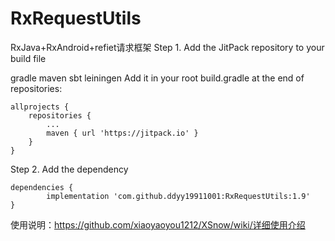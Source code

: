 # RxRequestUtils
RxJava+RxAndroid+refiet请求框架
Step 1. Add the JitPack repository to your build file

gradle
maven
sbt
leiningen
Add it in your root build.gradle at the end of repositories:

	allprojects {
		repositories {
			...
			maven { url 'https://jitpack.io' }
		}
	}
Step 2. Add the dependency

	dependencies {
	        implementation 'com.github.ddyy19911001:RxRequestUtils:1.9'
	}

使用说明：https://github.com/xiaoyaoyou1212/XSnow/wiki/详细使用介绍
